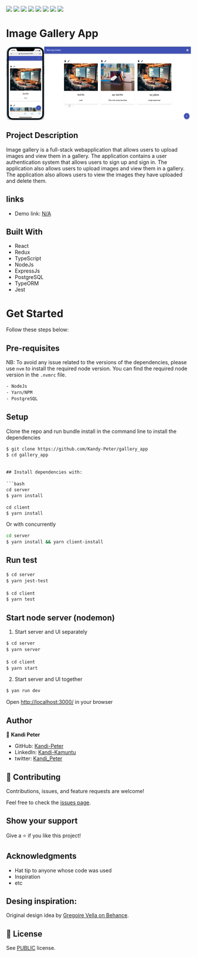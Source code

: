 ![](https://img.shields.io/badge/NodeJs-yellow)
![](https://img.shields.io/badge/TypeScript-blue)
![](https://img.shields.io/badge/React-red)
![](https://img.shields.io/badge/Redux-green)
![](https://img.shields.io/badge/PostgreSQL-blue)
![](https://img.shields.io/badge/TypeORM-chocolate)
![](https://img.shields.io/badge/ExpressJS-black)
![](https://img.shields.io/badge/Jest-red)

# Image Gallery App
<!-- Display two images  -->
<p align="center", style="display: flex; justify-content: space-between;">
  <img src="./client/src/assets/1.png" alt="screenshot" width="400" height="200">
  <img src="./client/src/assets/2.png" alt="screenshot" width="400" height="200">
</p>


## Project Description

Image gallery is a full-stack webapplication that allows users to upload images and view them in a gallery. The application contains a user authentication system that allows users to sign up and sign in. The application also allows users to upload images and view them in a gallery. The application also allows users to view the images they have uploaded and delete them.

## links

- Demo link: [N/A](N/A)

## Built With

- React
- Redux
- TypeScript
- NodeJs
- ExpressJs
- PostgreSQL
- TypeORM
- Jest

# Get Started
Follow these steps below:

## Pre-requisites

NB: To avoid any issue related to the versions of the dependencies, please use `nvm` to install the required node version. You can find the required node version in the `.nvmrc` file.

```bash
- NodeJs
- Yarn/NPM
- PostgreSQL
```

## Setup
Clone the repo and run bundle install in the command line to install the dependencies

```bash
$ git clone https://github.com/Kandy-Peter/gallery_app
$ cd gallery_app
```
```

## Install dependencies with:

```bash
cd server
$ yarn install

cd client
$ yarn install
```

Or with concurrently

```bash
cd server
$ yarn install && yarn client-install
```

## Run test

```bash
$ cd server
$ yarn jest-test

$ cd client
$ yarn test
```

## Start node server (nodemon)

1. Start server and UI separately

```bash
$ cd server
$ yarn server

$ cd client
$ yarn start
```
2. Start server and UI together

```bash
$ yan run dev
```

Open [http://localhost:3000/](http://localhost:3000/) in your browser

## Author

👤 **Kandi Peter**

- GitHub: [Kandi-Peter](https://github.com/Kandy-Peter)
- LinkedIn: [Kandi-Kamuntu](https://www.linkedin.com/in/kandi-peter-a49590212/)
- twitter: [Kandi_Peter](https://twitter.com/peter_kandy)

## 🤝 Contributing

Contributions, issues, and feature requests are welcome!

Feel free to check the [issues page](../../issues/).

## Show your support

Give a ⭐️ if you like this project!

## Acknowledgments

- Hat tip to anyone whose code was used
- Inspiration
- etc

## Desing inspiration:

Original design idea by [Gregoire Vella on Behance](https://www.behance.net/gregoirevella).

## 📝 License

See [PUBLIC](./LICENSE) license.